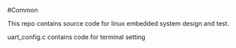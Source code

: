 #Common 

This repo contains source code for linux embedded system design and test.

uart_config.c contains code for terminal setting

